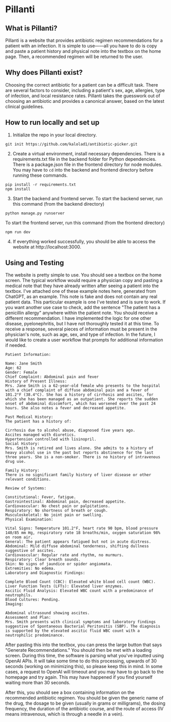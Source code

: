 # Pillanti

## What is Pillanti?
Pillanti is a website that provides antibiotic regimen recommendations for a patient with an infection. It is simple to use——all you have to do is copy and paste a patient history and physical note into the textbox on the home page. Then, a recommended regimen will be returned to the user.

## Why does Pillanti exist?
Choosing the correct antibiotic for a patient can be a difficult task. There are several factors to consider, including a patient's sex, age, allergies, type of infection, and local resistance rates. Pillanti takes the guesswork out of choosing an antibiotic and provides a canonical answer, based on the latest clinical guidelines.

## How to run locally and set up
1. Initialize the repo in your local directory.
```
git init https://github.com/kalolad1/antibiotic-picker.git
```

2. Create a virtual environment, install necessary dependencies. There is a requirements.txt file in the backend folder for Python dependencies. There is a package.json file in the frontend directory for node modules. You may have to ```cd``` into the backend and frontend directory before running these commands.
```
pip install -r requirements.txt
npm install
```

3. Start the backend and frontend server.
To start the backend server, run this command (from the backend directory)
```
python manage.py runserver
```

To start the frontend server, run this command (from the frontend directory)
```
npm run dev
```

4. If everything worked successfully, you should be able to access the website at http://localhost:3000.

## Using and Testing
The website is pretty simple to use. You should see a textbox on the home screen. The typical workflow would require a physician copy and pasting a medical note that they have already written after seeing a patient into the textbox. I've attached one of these example notes here, generated from ChatGPT, as an example. This note is fake and does not contain any real patient data. This particular example is one I've tested and is sure to work. If you want another use case to check, add the sentence "The patient has a penicillin allergy" anywhere within the patient note. You should receive a different recommendation. I have implemented the logic for one other disease, pyelonephritis, but I have not thoroughly tested it at this time. To receive a response, several pieces of information must be present in the physician's note, such as age, sex, and type of infection. In the future, I would like to create a user workflow that prompts for additional information if needed.

```
Patient Information:

Name: Jane Smith
Age: 62
Gender: Female
Chief Complaint: Abdominal pain and fever
History of Present Illness:
Mrs. Jane Smith is a 62-year-old female who presents to the hospital with a chief complaint of diffuse abdominal pain and a fever of 101.2°F (38.4°C). She has a history of cirrhosis and ascites, for which she has been managed as an outpatient. She reports the sudden onset of abdominal discomfort, which has worsened over the past 24 hours. She also notes a fever and decreased appetite.

Past Medical History:
The patient has a history of:

Cirrhosis due to alcohol abuse, diagnosed five years ago.
Ascites managed with diuretics.
Hypertension controlled with lisinopril.
Social History:
Mrs. Smith is retired and lives alone. She admits to a history of heavy alcohol use in the past but reports abstinence for the last three years. She is a non-smoker. There is no history of intravenous drug use.

Family History:
There is no significant family history of liver disease or other relevant conditions.

Review of Systems:

Constitutional: Fever, fatigue.
Gastrointestinal: Abdominal pain, decreased appetite.
Cardiovascular: No chest pain or palpitations.
Respiratory: No shortness of breath or cough.
Musculoskeletal: No joint pain or swelling.
Physical Examination:

Vital Signs: Temperature 101.2°F, heart rate 90 bpm, blood pressure 140/85 mm Hg, respiratory rate 18 breaths/min, oxygen saturation 98% on room air.
General: The patient appears fatigued but not in acute distress.
Abdominal: Mild diffuse abdominal tenderness, shifting dullness suggestive of ascites.
Cardiovascular: Regular rate and rhythm, no murmurs.
Respiratory: Clear breath sounds.
Skin: No signs of jaundice or spider angiomata.
Extremities: No edema.
Laboratory and Diagnostic Findings:

Complete Blood Count (CBC): Elevated white blood cell count (WBC).
Liver Function Tests (LFTs): Elevated liver enzymes.
Ascitic Fluid Analysis: Elevated WBC count with a predominance of neutrophils.
Blood Cultures: Pending.
Imaging:

Abdominal ultrasound showing ascites.
Assessment and Plan:
Mrs. Smith presents with clinical symptoms and laboratory findings suggestive of Spontaneous Bacterial Peritonitis (SBP). The diagnosis is supported by the elevated ascitic fluid WBC count with a neutrophilic predominance.
```

After pasting this into the textbox, you can press the large button that says "Generate Recommendations." You should then be met with a loading screen. During this time, the software is parsing what you've inputted using OpenAI APIs. It will take some time to do this processing, upwards of 30 seconds (working on minimizing this), so please keep this in mind. In some cases, a request to OpenAI will timeout and you may have to go back to the homepage and try again. This may have happened if you find yourself waiting more than 30 seconds.

After this, you should see a box containing information on the recommended antibiotic regimen. You should be given the generic name of the drug, the dosage to be given (usually in grams or milligrams), the dosing frequency, the duration of the antibiotic course, and the route of access (IV means intravenous, which is through a needle in a vein). 
